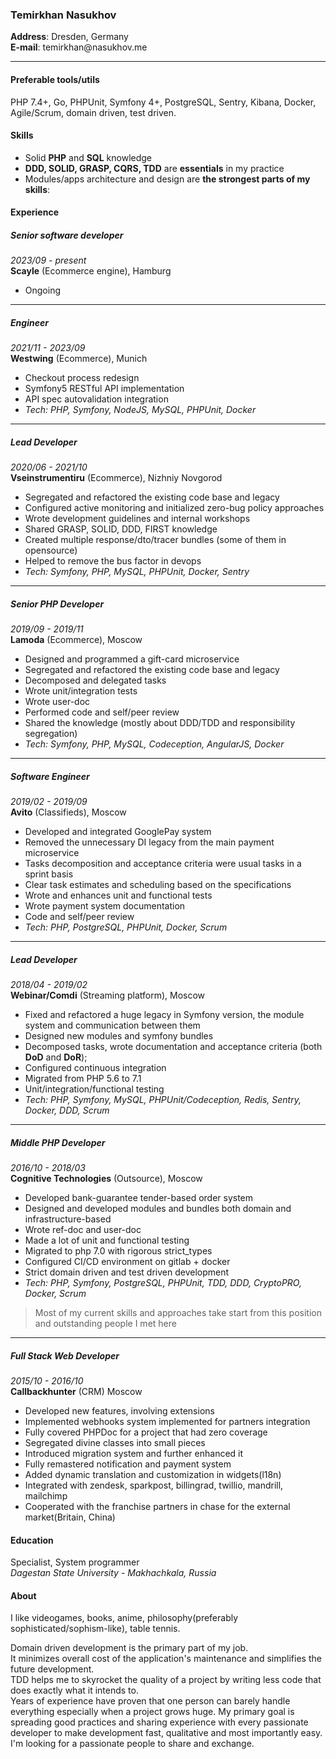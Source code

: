 ### Temirkhan Nasukhov

**Address**: Dresden, Germany  
**E-mail**: temirkhan&#64;nasukhov.me

---  

#### Preferable tools/utils

PHP 7.4+, Go, PHPUnit, Symfony 4+, PostgreSQL, Sentry, Kibana, Docker, Agile/Scrum, domain driven, test driven.

#### Skills

- Solid **PHP** and **SQL** knowledge
- **DDD, SOLID, GRASP, CQRS, TDD** are **essentials** in my practice
- Modules/apps architecture and design are **the strongest parts of my skills**:

#### Experience

##### Senior software developer
*2023/09 - present*  
**Scayle**  (Ecommerce engine), Hamburg

- Ongoing  

***

##### Engineer
*2021/11 - 2023/09*  
**Westwing**  (Ecommerce), Munich

- Checkout process redesign
- Symfony5 RESTful API implementation
- API spec autovalidation integration
- *Tech: PHP, Symfony, NodeJS, MySQL, PHPUnit, Docker*

***

##### Lead Developer
*2020/06 - 2021/10*  
**Vseinstrumentiru** (Ecommerce), Nizhniy Novgorod

- Segregated and refactored the existing code base and legacy
- Configured active monitoring and initialized zero-bug policy approaches
- Wrote development guidelines and internal workshops
- Shared GRASP, SOLID, DDD, FIRST knowledge
- Created multiple response/dto/tracer bundles (some of them in opensource)
- Helped to remove the bus factor in devops
- *Tech: Symfony, PHP, MySQL, PHPUnit, Docker, Sentry*

***

##### Senior PHP Developer
*2019/09 - 2019/11*  
**Lamoda** (Ecommerce), Moscow

- Designed and programmed a gift-card microservice
- Segregated and refactored the existing code base and legacy
- Decomposed and delegated tasks
- Wrote unit/integration tests 
- Wrote user-doc
- Performed code and self/peer review
- Shared the knowledge (mostly about DDD/TDD and responsibility segregation)
- *Tech: Symfony, PHP, MySQL, Codeception, AngularJS, Docker*

***

##### Software Engineer
*2019/02 - 2019/09*  
**Avito** (Classifieds), Moscow

- Developed and integrated GooglePay system
- Removed the unnecessary DI legacy from the main payment microservice
- Tasks decomposition and acceptance criteria were usual tasks in a sprint basis
- Clear task estimates and scheduling based on the specifications
- Wrote and enhances unit and functional tests
- Wrote payment system documentation
- Code and self/peer review
- *Tech: PHP, PostgreSQL, PHPUnit, Docker, Scrum*

***

##### Lead Developer
*2018/04 - 2019/02*  
**Webinar/Comdi** (Streaming platform), Moscow

- Fixed and refactored a huge legacy in Symfony version, the module system and communication between them
- Designed new modules and symfony bundles
- Decomposed tasks, wrote documentation and acceptance criteria (both **DoD** and **DoR**);
- Configured continuous integration
- Migrated from PHP 5.6 to 7.1
- Unit/integration/functional testing
- *Tech: PHP, Symfony, MySQL, PHPUnit/Codeception, Redis, Sentry, Docker, DDD, Scrum*

***

##### Middle PHP Developer
*2016/10 - 2018/03*  
**Cognitive Technologies** (Outsource), Moscow

- Developed bank-guarantee tender-based order system
- Designed and developed modules and bundles both domain and infrastructure-based
- Wrote ref-doc and user-doc
- Made a lot of unit and functional testing
- Migrated to php 7.0 with rigorous strict_types
- Configured CI/CD environment on gitlab + docker
- Strict domain driven and test driven development
- *Tech: PHP, Symfony, PostgreSQL, PHPUnit,  TDD, DDD, CryptoPRO, Docker, Scrum*
> Most of my current skills and approaches take start from this position and outstanding people I met here

***

##### Full Stack Web Developer
*2015/10 - 2016/10*  
**Callbackhunter** (CRM) Moscow

- Developed new features, involving extensions
- Implemented webhooks system implemented for partners integration
- Fully covered PHPDoc for a project that had zero coverage
- Segregated divine classes into small pieces
- Introduced migration system and further enhanced it
- Fully remastered notification and payment system
- Added dynamic translation and customization in widgets(l18n)
- Integrated with zendesk, sparkpost, billingrad, twillio, mandrill, mailchimp
- Cooperated with the franchise partners in chase for the external market(Britain, China)

#### Education

Specialist, System programmer  
*Dagestan State University - Makhachkala, Russia*

#### About

I like videogames, books, anime, philosophy(preferably sophisticated/sophism-like), table tennis.

Domain driven development is the primary part of my job.  
It minimizes overall cost of the application's maintenance and simplifies the future development.  
TDD helps me to skyrocket the quality of a project by writing less code that does exactly what it intends to.  
Years of experience have proven that one person can barely handle everything especially when a
project grows huge. My primary goal is spreading good practices and sharing experience with every
passionate developer to make development fast, qualitative and most importantly easy.  
I'm looking for a passionate people to share and exchange.
